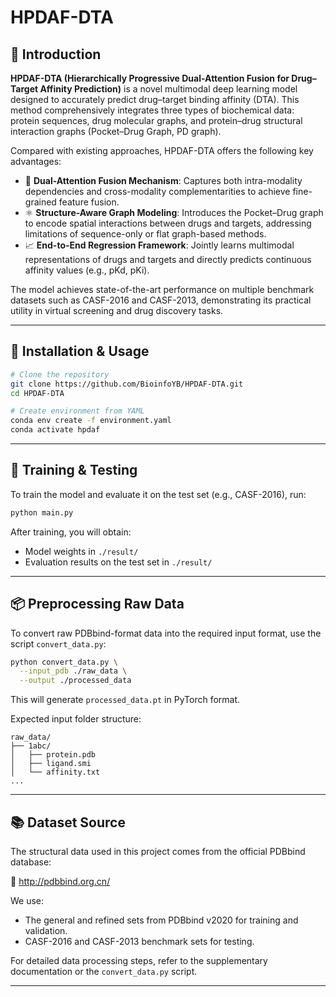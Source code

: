 
# HPDAF-DTA

## 🌟 Introduction

**HPDAF-DTA (Hierarchically Progressive Dual-Attention Fusion for Drug–Target Affinity Prediction)** is a novel multimodal deep learning model designed to accurately predict drug–target binding affinity (DTA). This method comprehensively integrates three types of biochemical data: protein sequences, drug molecular graphs, and protein–drug structural interaction graphs (Pocket–Drug Graph, PD graph).

Compared with existing approaches, HPDAF-DTA offers the following key advantages:

- 🧠 **Dual-Attention Fusion Mechanism**: Captures both intra-modality dependencies and cross-modality complementarities to achieve fine-grained feature fusion.
- ⚛️ **Structure-Aware Graph Modeling**: Introduces the Pocket–Drug graph to encode spatial interactions between drugs and targets, addressing limitations of sequence-only or flat graph-based methods.
- 📈 **End-to-End Regression Framework**: Jointly learns multimodal representations of drugs and targets and directly predicts continuous affinity values (e.g., pKd, pKi).

The model achieves state-of-the-art performance on multiple benchmark datasets such as CASF-2016 and CASF-2013, demonstrating its practical utility in virtual screening and drug discovery tasks.

---

## 🔧 Installation & Usage

```bash
# Clone the repository
git clone https://github.com/BioinfoYB/HPDAF-DTA.git
cd HPDAF-DTA

# Create environment from YAML
conda env create -f environment.yaml
conda activate hpdaf
```

---

## 🚀 Training & Testing

To train the model and evaluate it on the test set (e.g., CASF-2016), run:

```bash
python main.py
```

After training, you will obtain:

- Model weights in `./result/`
- Evaluation results on the test set in `./result/`

---

## 📦 Preprocessing Raw Data

To convert raw PDBbind-format data into the required input format, use the script `convert_data.py`:

```bash
python convert_data.py \
  --input_pdb ./raw_data \
  --output ./processed_data
```

This will generate `processed_data.pt` in PyTorch format.

Expected input folder structure:

```
raw_data/
├── 1abc/
│   ├── protein.pdb
│   ├── ligand.smi
│   └── affinity.txt
...
```

---

## 📚 Dataset Source

The structural data used in this project comes from the official PDBbind database:

🔗 http://pdbbind.org.cn/

We use:
- The general and refined sets from PDBbind v2020 for training and validation.
- CASF-2016 and CASF-2013 benchmark sets for testing.

For detailed data processing steps, refer to the supplementary documentation or the `convert_data.py` script.

---
